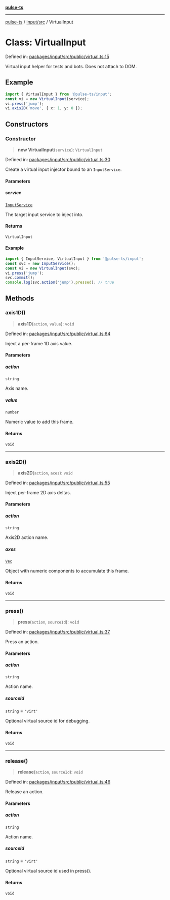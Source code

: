 [**pulse-ts**](../../../README.md)

***

[pulse-ts](../../../README.md) / [input/src](../README.md) / VirtualInput

# Class: VirtualInput

Defined in: [packages/input/src/public/virtual.ts:15](https://github.com/jlehett/pulse-ts/blob/b287bc18de1bbb78a8cc43f602a646e458610bc3/packages/input/src/public/virtual.ts#L15)

Virtual input helper for tests and bots. Does not attach to DOM.

## Example

```ts
import { VirtualInput } from '@pulse-ts/input';
const vi = new VirtualInput(service);
vi.press('jump');
vi.axis2D('move', { x: 1, y: 0 });
```

## Constructors

### Constructor

> **new VirtualInput**(`service`): `VirtualInput`

Defined in: [packages/input/src/public/virtual.ts:30](https://github.com/jlehett/pulse-ts/blob/b287bc18de1bbb78a8cc43f602a646e458610bc3/packages/input/src/public/virtual.ts#L30)

Create a virtual input injector bound to an `InputService`.

#### Parameters

##### service

[`InputService`](InputService.md)

The target input service to inject into.

#### Returns

`VirtualInput`

#### Example

```ts
import { InputService, VirtualInput } from '@pulse-ts/input';
const svc = new InputService();
const vi = new VirtualInput(svc);
vi.press('jump');
svc.commit();
console.log(svc.action('jump').pressed); // true
```

## Methods

### axis1D()

> **axis1D**(`action`, `value`): `void`

Defined in: [packages/input/src/public/virtual.ts:64](https://github.com/jlehett/pulse-ts/blob/b287bc18de1bbb78a8cc43f602a646e458610bc3/packages/input/src/public/virtual.ts#L64)

Inject a per-frame 1D axis value.

#### Parameters

##### action

`string`

Axis name.

##### value

`number`

Numeric value to add this frame.

#### Returns

`void`

***

### axis2D()

> **axis2D**(`action`, `axes`): `void`

Defined in: [packages/input/src/public/virtual.ts:55](https://github.com/jlehett/pulse-ts/blob/b287bc18de1bbb78a8cc43f602a646e458610bc3/packages/input/src/public/virtual.ts#L55)

Inject per-frame 2D axis deltas.

#### Parameters

##### action

`string`

Axis2D action name.

##### axes

[`Vec`](../type-aliases/Vec.md)

Object with numeric components to accumulate this frame.

#### Returns

`void`

***

### press()

> **press**(`action`, `sourceId`): `void`

Defined in: [packages/input/src/public/virtual.ts:37](https://github.com/jlehett/pulse-ts/blob/b287bc18de1bbb78a8cc43f602a646e458610bc3/packages/input/src/public/virtual.ts#L37)

Press an action.

#### Parameters

##### action

`string`

Action name.

##### sourceId

`string` = `'virt'`

Optional virtual source id for debugging.

#### Returns

`void`

***

### release()

> **release**(`action`, `sourceId`): `void`

Defined in: [packages/input/src/public/virtual.ts:46](https://github.com/jlehett/pulse-ts/blob/b287bc18de1bbb78a8cc43f602a646e458610bc3/packages/input/src/public/virtual.ts#L46)

Release an action.

#### Parameters

##### action

`string`

Action name.

##### sourceId

`string` = `'virt'`

Optional virtual source id used in press().

#### Returns

`void`
